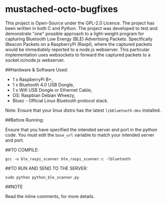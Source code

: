 # mustached-octo-bugfixes
This project is Open-Source under the GPL-2.0 Licence. 
The project has been written in both C and Python. 
The project was developed to test and demonstrate "one" possible approach to a light-weight program for capturing Bluetooth Low Energy (BLE) Advertising Packets. Specifically iBeacon Packets on a RaspberryPi (Raspi), where the captured packets would be immediately reported to a node.js webserver. This particular implementation uses websockets to forward the captured packets to a socket.io/node.js webserver. 

##Hardware & Software Used:
* 1 x RaspberryPi B+,
* 1 x Bluetooth 4.0  USB Dongle,
* 1 x Wifi USB Dongle or Ethernet Cable,
* OS: Raspbian Debian Wheezy,
* Bluez - Official Linux Bluetooth protocol stack.

Note: Ensure that your linux distro has the latest `libbluetooth-dev` installed.

##Before Running:

Ensure that you have specified the intended server and port in the python code. 
You must edit the `base_url` variable to match your intended server and port. 

##TO COMPILE:

```gcc -o ble_raspi_scanner ble_raspi_scanner.c -lbluetooth```

##TO RUN AND SEND TO THE SERVER:

```sudo python python_ble_scanner.py```

##NOTE

Read the inline comments, for more details. 
